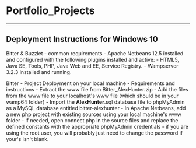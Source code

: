 # Portfolio_Projects
-----------------------
Deployment Instructions for Windows 10
-----------------------
Bitter & Buzzlet - common requirements
    - Apache Netbeans 12.5 installed and configured with the following plugins installed and active:
	-  HTML5, Java SE, Tools, PHP, Java Web and EE, Service Registry.
    - Wampserver 3.2.3 installed and running.

Bitter - Project Deployment on your local machine
    - Requirements and instructions 
	- Extract the www file from Bitter_AlexHunter.zip
	- Add the files from the www file to your localhost's www file (which should be in your wamp64 folder)
	- Import the __AlexHunter__.sql database file to phpMyAdmin as a MySQL database entitled bitter-alexhunter
	- In Apache Netbeans, add a new php project with existing sources using your local machine's www folder
	- if needed, open connect.php in the source files and replace the defined constants with the appropriate phpMyAdmin credentials
		- if you are using the root user, you will probably just need to change the password if your's isn't blank.


